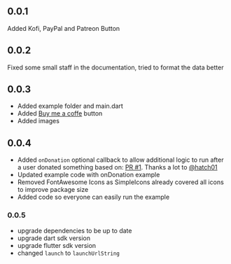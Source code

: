 ## 0.0.1
Added Kofi, PayPal and Patreon Button

## 0.0.2
Fixed some small staff in the documentation, tried to format the data better

## 0.0.3
- Added example folder and main.dart
- Added [Buy me a coffe](https://www.buymeacoffee.com) button
- Added images

## 0.0.4
- Added `onDonation` optional callback to allow additional logic to run after a user donated something based on: [PR #1](https://github.com/Flajt/flutter_donation_buttons/pull/1). Thanks a lot to [@hatch01](https://github.com/hatch01)
- Updated example code with onDonation example
- Removed FontAwesome Icons as SimpleIcons already covered all icons to improve package size
- Added code so everyone can easily run the example

### 0.0.5
 - upgrade dependencies to be up to date
 - upgrade dart sdk version
 - upgrade flutter sdk version
 - changed `launch` to `launchUrlString`